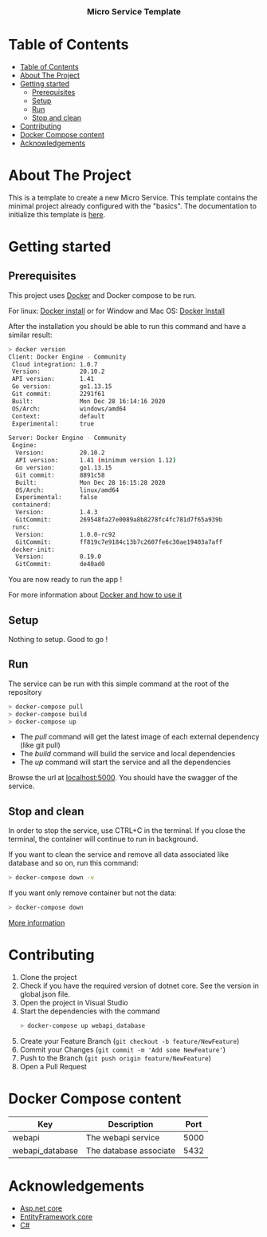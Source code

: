 <br />
<p align="center">
  <h3 align="center">Micro Service Template</h3>
</p>

# Table of Contents

- [Table of Contents](#table-of-contents)
- [About The Project](#about-the-project)
- [Getting started](#getting-started)
  - [Prerequisites](#prerequisites)
  - [Setup](#setup)
  - [Run](#run)
  - [Stop and clean](#stop-and-clean)
- [Contributing](#contributing)
- [Docker Compose content](#docker-compose-content)
- [Acknowledgements](#acknowledgements)

# About The Project

This is a template to create a new Micro Service. This template contains the minimal project already configured with the "basics".
The documentation to initialize this template is [here](docs/Initialize-Template.md).

# Getting started

## Prerequisites

This project uses [Docker](https://www.docker.com/) and Docker compose to be run.

For linux: [Docker install](https://docs.docker.com/engine/install/ubuntu/)
or for Window and Mac OS: [Docker Install](https://docs.docker.com/desktop/)

After the installation you should be able to run this command and have a similar result:
```sh
> docker version
Client: Docker Engine - Community
 Cloud integration: 1.0.7
 Version:           20.10.2
 API version:       1.41
 Go version:        go1.13.15
 Git commit:        2291f61
 Built:             Mon Dec 28 16:14:16 2020
 OS/Arch:           windows/amd64
 Context:           default
 Experimental:      true

Server: Docker Engine - Community
 Engine:
  Version:          20.10.2
  API version:      1.41 (minimum version 1.12)
  Go version:       go1.13.15
  Git commit:       8891c58
  Built:            Mon Dec 28 16:15:28 2020
  OS/Arch:          linux/amd64
  Experimental:     false
 containerd:
  Version:          1.4.3
  GitCommit:        269548fa27e0089a8b8278fc4fc781d7f65a939b
 runc:
  Version:          1.0.0-rc92
  GitCommit:        ff819c7e9184c13b7c2607fe6c30ae19403a7aff
 docker-init:
  Version:          0.19.0
  GitCommit:        de40ad0
```

You are now ready to run the app !

For more information about [Docker and how to use it](docs/Docker-how-to.md)

## Setup

Nothing to setup. Good to go !

## Run

The service can be run with this simple command at the root of the repository
```bash
> docker-compose pull
> docker-compose build
> docker-compose up
```

- The *pull* command will get the latest image of each external dependency (like git pull)
- The *build* command will build the service and local dependencies
- The *up* command will start the service and all the dependencies

Browse the url at [localhost:5000](http://localhost:5000/swagger). You should have the swagger of the service.

## Stop and clean
In order to stop the service, use CTRL+C in the terminal. If you close the terminal, the container will continue to run in background.

If you want to clean the service and remove all data associated like database and so on, run this command:
```bash
> docker-compose down -v
```
If you want only remove container but not the data:
```bash
> docker-compose down
```
[More information](https://docs.docker.com/compose/reference/down/)

# Contributing

1. Clone the project
2. Check if you have the required version of dotnet core. See the version in global.json file.
3. Open the project in Visual Studio
4. Start the dependencies with the command 
   ```bash
   > docker-compose up webapi_database
   ```
5. Create your Feature Branch (`git checkout -b feature/NewFeature`)
6. Commit your Changes (`git commit -m 'Add some NewFeature'`)
7. Push to the Branch (`git push origin feature/NewFeature`)
8. Open a Pull Request

# Docker Compose content

|Key                    |Description                          |Port|
|-----------------------|-------------------------------------|----|
|webapi                 |The webapi service                   |5000|
|webapi_database        |The database associate               |5432|

# Acknowledgements
* [Asp.net core](https://docs.microsoft.com/en-us/aspnet/core/?view=aspnetcore-5.0)
* [EntityFramework core](https://docs.microsoft.com/en-us/ef/core/)
* [C#](https://docs.microsoft.com/en-us/dotnet/csharp/language-reference/)